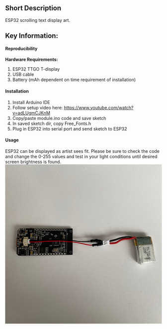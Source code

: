 ## Short Description  
ESP32 scrolling text display art.
## Key Information:  
#### Reproducibility  
**Hardware Requirements:**  
1. ESP32 TTGO T-display
2. USB cable
3. Battery (mAh dependent on time requirement of installation)
#### Installation  
1. Install Arduino IDE
2. Follow setup video here: https://www.youtube.com/watch?v=adLUgmCJKnM
3. Copy/paste module.ino code and save sketch
4. In saved sketch dir, copy Free_Fonts.h
5. Plug in ESP32 into serial port and send sketch to ESP32
#### Usage  
ESP32 can be displayed as artist sees fit. Please be sure to check the code and change the 0-255 values and test in your light conditions until desired screen brightness is found.  
<img src="/images/IMG_3212.jpeg" alt="IMG_3214.jpeg" style="width:512px;height:512px;">

